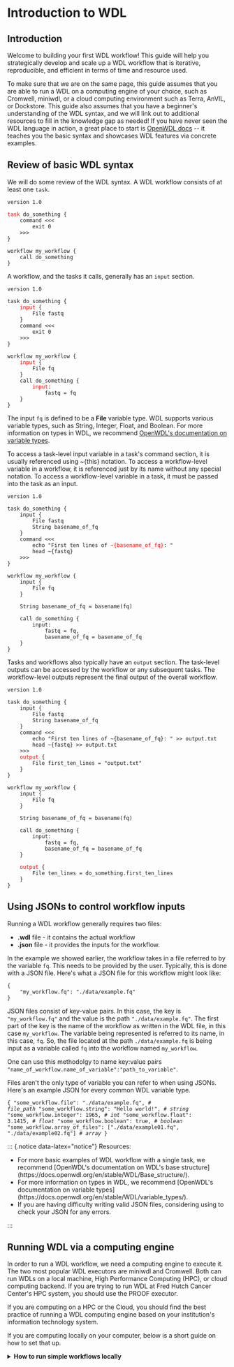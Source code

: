 

# Introduction to WDL

## Introduction

Welcome to building your first WDL workflow! This guide will help you strategically develop and scale up a WDL workflow that is iterative, reproducible, and efficient in terms of time and resource used.

To make sure that we are on the same page, this guide assumes that you are able to run a WDL on a computing engine of your choice, such as Cromwell, miniwdl, or a cloud computing environment such as Terra, AnVIL, or Dockstore. This guide also assumes that you have a beginner's understanding of the WDL syntax, and we will link out to additional resources to fill in the knowledge gap as needed! If you have never seen the WDL language in action, a great place to start is [OpenWDL docs](https://docs.openwdl.org/en/stable/) -- it teaches you the basic syntax and showcases WDL features via concrete examples.

## Review of basic WDL syntax

We will do some review of the WDL syntax. A WDL workflow consists of at least one `task`.

<!-- resources/basic_01.wdl -->

<pre><code>version 1.0

<span style="color:red;">task</span> do_something {
    command <<<
        exit 0
    >>>
}

workflow my_workflow {
    call do_something
}
</code></pre>

A workflow, and the tasks it calls, generally has an `input` section.

<!-- resources/basic_02.wdl -->

<pre><code>version 1.0

task do_something {
    <span style="color:red;">input</span> {
        File fastq
    }
    command <<<
        exit 0
    >>>
}

workflow my_workflow {
    <span style="color:red;">input</span> {
        File fq
    }
    call do_something {
        <span style="color:red;">input</span>:
            fastq = fq
    }
}
</code></pre>

The input `fq` is defined to be a **File** variable type. WDL supports various variable types, such as String, Integer, Float, and Boolean. For more information on types in WDL, we recommend [OpenWDL's documentation on variable types](https://docs.openwdl.org/en/stable/WDL/variable_types/).

To access a task-level input variable in a task's command section, it is usually referenced using \~{this} notation. To access a workflow-level variable in a workflow, it is referenced just by its name without any special notation. To access a workflow-level variable in a task, it must be passed into the task as an input.

<!-- resources/basic_03.wdl -->

<pre><code>version 1.0

task do_something {
    input {
        File fastq
        String basename_of_fq
    }
    command <<<
        echo "First ten lines of <span style="color:red;">~{basename_of_fq}</span>: "
        head ~{fastq}
    >>>
}

workflow my_workflow {
    input {
        File fq
    }
    
    String basename_of_fq = basename(fq)
    
    call do_something {
        input:
            fastq = fq,
            basename_of_fq = basename_of_fq
    }
}
</code></pre>

Tasks and workflows also typically have an `output` section. The task-level outputs can be accessed by the workflow or any subsequent tasks. The workflow-level outputs represent the final output of the overall workflow.

<!-- resources/basic_04.wdl -->

<pre><code>version 1.0

task do_something {
    input {
        File fastq
        String basename_of_fq
    }
    command <<<
        echo "First ten lines of ~{basename_of_fq}: " >> output.txt
        head ~{fastq} >> output.txt
    >>>
    <span style="color:red;">output</span> {
        File first_ten_lines = "output.txt"
    }
}

workflow my_workflow {
    input {
        File fq
    }
    
    String basename_of_fq = basename(fq)
    
    call do_something {
        input:
            fastq = fq,
            basename_of_fq = basename_of_fq
    }
    
    <span style="color:red;">output</span> {
        File ten_lines = do_something.first_ten_lines
    }
}
</code></pre>

## Using JSONs to control workflow inputs

Running a WDL workflow generally requires two files:  

+ **.wdl** file - it contains the actual workflow  
+ **.json** file - it provides the inputs for the workflow.

In the example we showed earlier, the workflow takes in a file referred to by the variable `fq`. This needs to be provided by the user. Typically, this is done with a JSON file. Here's what a JSON file for this workflow might look like:

<!-- resources/basic_04.json -->

```         
{
    "my_workflow.fq": "./data/example.fq"
}
```

JSON files consist of key-value pairs. In this case, the key is `"my_workflow.fq"` and the value is the path `"./data/example.fq"`. The first part of the key is the name of the workflow as written in the WDL file, in this case `my_workflow`. The variable being represented is referred to its name, in this case, `fq`. So, the file located at the path `./data/example.fq` is being input as a variable called `fq` into the workflow named `my_workflow`.

One can use this methodolgy to name key:value pairs `"name_of_workflow.name_of_variable":"path_to_variable"`.

Files aren't the only type of variable you can refer to when using JSONs. Here's an example JSON for every common WDL variable type.

<!-- resources/variables.json -->

<code><pre>{
    "some_workflow.file": "./data/example.fq",                                       <i># file_path</i>
    "some_workflow.string": "Hello world!",                                          <i># string</i>
    "some_workflow.integer": 1965,                                                   <i># int</i>
    "some_workflow.float": 3.1415,                                                   <i># float</i>
    "some_workflow.boolean": true,                                                   <i># boolean</i>
    "some_workflow.array_of_files": ["./data/example01.fq", "./data/example02.fq"]   <i># array</i>
}
</code></pre>

::: {.notice data-latex="notice"}
Resources:

<ul>

<li>For more basic examples of WDL workflow with a single task, we recommend [OpenWDL's documentation on WDL's base structure](https://docs.openwdl.org/en/stable/WDL/Base_structure/).</li>

<li>For more information on types in WDL, we recommend [OpenWDL's documentation on variable types](https://docs.openwdl.org/en/stable/WDL/variable_types/).</li>

<li>If you are having difficulty writing valid JSON files, considering using <https://jsonlint.com/> to check your JSON for any errors.</li>

</ul>
:::


## Running WDL via a computing engine

In order to run a WDL workflow, we need a computing engine to execute it. The two most popular WDL executors are miniwdl and Cromwell. Both can run WDLs on a local machine, High Performance Computing (HPC), or cloud computing backend. If you are trying to run WDL at Fred Hutch Cancer Center's HPC system, you should use the PROOF executor. 

If you are computing on a HPC or the Cloud, you should find the best practice of running a WDL computing engine based on your institution's information technology system. 

If you are computing locally on your computer, below is a short guide on how to set that up. 


<details>

<summary><b>How to run simple workflows locally</b></summary>


Not every WDL workflow will run well on a laptop, but it can be helpful to have a basic setup for testing and catching simple syntax errors. Let's quickly set up a WDL executor to run our WDLs.

 In this course, we will be using miniwdl, but everything in this course will also be compatible with Cromwell unless explicitly stated otherwise. Additionally, almost all WDLs use Docker images, so you will also need to install Docker or a Docker-like alternative.

**Installing Docker and miniwdl is not required to use this course.** We don't want anybody to get stuck here! If you already have a method for submitting workflows, such as Terra, feel free to use that for this course instead of running workflows directly on your local machine. If you don't have any way of running workflows at the moment, that's also okay -- we have provided plenty of examples for following along.

### Installing Docker

**Note: Although Docker's own docs recommend installing Docker Desktop for Linux, [it has been reported](https://github.com/dockstore/dockstore/issues/5135) that some WDL executors work better on Linux when installing only Docker Engine (aka Docker CE).** To install Docker on your machine, follow the instructions specific to your operating system [on Docker's website](https://docs.docker.com/get-docker/). To specifically install only Docker Engine, [use these instructions instead](https://docs.docker.com/engine/install/).

If you are unable to install Docker on your machine, Dockstore (not affiliated with Docker) [provides some experimental alternatives](https://docs.dockstore.org/en/stable/advanced-topics/docker-alternatives.html). Dockstore also provides [a comprehensive introduction to Docker itself](https://docs.dockstore.org/en/stable/getting-started/getting-started-with-docker.html?highlight=engine#where-can-i-run-docker), including how to write a Dockerfile. Much of that information is outside the scope of this WDL-focused course, but it may be helpful for those looking to eventually create their own Docker images.

### Installing miniwdl

miniwdl is based on Python. If you do not already have Python 3.6 or higher installed, [you can install Python from here](https://www.python.org/downloads/).

Once Python is installed on your system, you can run `pip3 install miniwdl` from the command line to install miniwdl. For those who prefer to use conda, use `conda install -c conda-forge miniwdl` instead. Once miniwdl is installed, you can verify it works properly by running `miniwdl run_self_test`. This will run a built-in hello world workflow.

For more information, see [miniwdl's GitHub repository](https://github.com/chanzuckerberg/miniwdl).

### Launching a workflow locally with miniwdl

The generic method for running a WDL with miniwdl is the following:

```         
miniwdl run [path_to_wdl_file] -i [path_to_inputs_json]
```

If you have successfully installed miniwdl, create the following WDL file and name it greetings.wdl:

```         
version 1.0

task greet {
    input {
        String user
    }
    command <<<
        echo "Hello ~{user}!" > greets.txt
    >>>
    output {
        String greeting = read_string("greets.txt")
    }
}

workflow my_workflow {
    input {
        String username
    }
    call greet {
        input:
            user = username
    }
}
```

Next, use this JSON file (or create one of your own) to provide the string that the workflow expects, and call the JSON file greetings.json:

```         
{
    "my_workflow.username": "Ash"
}
```

On the command line, run the following:

```         
miniwdl run greetings.wdl -i greetings.json
```

Once the task completes, you should see something like this in your command line:

```         
[timestamp] wdl.w:my_workflow finish :: job: "call-greet"
[timestamp] wdl.w:my_workflow done
{
  "dir": "[working directory]/[timestamp]_my_workflow",
  "outputs": {
    "my_workflow.greet.greeting": "Hello Ash!"
  }
}
```

Where [timestamp] is the date and time that you are running the workflow, and [working directory] is the working directory that you are running the workflow from. For example:

```         
2023-12-27 13:54:12.209 wdl.w:my_workflow finish :: job: "call-greet"
2023-12-27 13:54:12.210 wdl.w:my_workflow done
{
  "dir": "/Users/ash/github/WDL_Workflows_Guide/resources/20231227_135400_my_workflow",
  "outputs": {
    "my_workflow.greet.greeting": "Hello Ash!"
  }
}
```

### Troubleshooting

#### DockerException

If you are seeing a verbose error message that begins with text like this:

```         
2023-12-27 13:43:37.525 wdl.w:my_workflow.t:call-greet task greet (greetings.wdl Ln 3 Col 1) failed :: dir: "/Users/sammy/github/WDL_Workflows_Guide/resources/20231227_134337_my_workflow/call-greet", error: "DockerException", message: "Error while fetching server API version: ('Connection aborted.', FileNotFoundError(2, 'No such file or directory'))", traceback: ["Traceback (most recent call last):", "  File \"/Library/Frameworks/Python.framework/Versions/3.11/lib/python3.11/site-packages/urllib3/connectionpool.py\", line 790, in urlopen", "    response = self._make_request(", "               ^^^^^^^^^^^^^^^^^^^", "  File \"/Library/Frameworks/Python.framework/Versions/3.11/lib/python3.11/site-packages/urllib3/connectionpool.py\",
```

This is likely caused by miniwdl being unable to connect to Docker Daemon, the underlying technology that runs Docker images. This is necessary with miniwdl even though our example WDL does not specify a Docker image. Make sure you have Docker installed correctly, and make sure Docker is actively running on your machine. If you installed Docker Desktop, simply opening the Docker Desktop app should start Docker Engine. If you installed Docker without Docker Desktop, running `dockerd` in your command-line should start it. Be aware that starting the Docker Daemon may take a few minutes.

#### Missing required inputs

If you forget to add `-i greetings.json` to your call, you will see something like this:

```         
my_workflow (greetings.wdl)
---------------------------

required inputs:
  String username

outputs:
  String greet.greeting

missing required inputs for my_workflow: username
```

You may also see this error if you remember to include a JSON file, but it is missing a required input.

#### Check JSON input

If you see an error message like this:

```         
check JSON input; unknown input/output: greetings.username
```

Double-check your input JSON. The first part of your JSON's keys refer to the name of the workflow in the WDL file, not the filename of the WDL itself. Even though our WDL is saved as `greetings.wdl`, within that file, the workflow is named `my_workflow`. This means that the input JSON must say `"my_workflow.username"`, not `"greetings.username"`.

Other common issues with JSON files are mistyping input variables (such as `"my_workflow.ussername"`) or forgetting to enclose strings in quotation marks. When in doubt, try using <https://jsonlint.com/> to check your input JSON, and double-check the name of your input variables.

</details>
